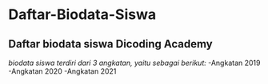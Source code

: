 Daftar-Biodata-Siswa
==
Daftar biodata siswa Dicoding Academy
--
*biodata siswa terdiri dari 3 angkatan, yaitu sebagai berikut:*
-Angkatan 2019
-Angkatan 2020
-Angkatan 2021
